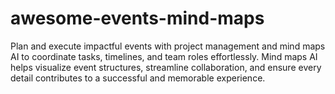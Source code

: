 # awesome-events-mind-maps
Plan and execute impactful events with project management and mind maps AI to coordinate tasks, timelines, and team roles effortlessly. Mind maps AI helps visualize event structures, streamline collaboration, and ensure every detail contributes to a successful and memorable experience.
